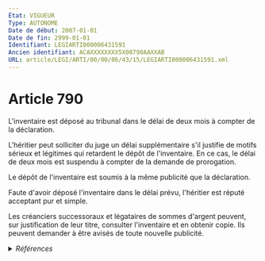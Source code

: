 ```yaml
---
État: VIGUEUR
Type: AUTONOME
Date de début: 2007-01-01
Date de fin: 2999-01-01
Identifiant: LEGIARTI000006431591
Ancien identifiant: ACAXXXXXXXX5X00790AAXXAB
URL: article/LEGI/ARTI/00/00/06/43/15/LEGIARTI000006431591.xml
---
```


<h1>Article 790</h1>

L'inventaire est déposé au tribunal dans le délai de deux mois à compter de la
déclaration.<br />

L'héritier peut solliciter du juge un délai supplémentaire s'il justifie de
motifs sérieux et légitimes qui retardent le dépôt de l'inventaire. En ce cas,
le délai de deux mois est suspendu à compter de la demande de prorogation.<br />

Le dépôt de l'inventaire est soumis à la même publicité que la déclaration.<br />

Faute d'avoir déposé l'inventaire dans le délai prévu, l'héritier est réputé
acceptant pur et simple.<br />

Les créanciers successoraux et légataires de sommes d'argent peuvent, sur
justification de leur titre, consulter l'inventaire et en obtenir copie. Ils
peuvent demander à être avisés de toute nouvelle publicité.


<details>
  <summary><em>Références</em></summary>

  <h2>Articles faisant référence à l'article</h2>
  
  <ul>
    <li>
      <a href="https://legal.tricoteuses.fr//redirection/LEGIARTI000006284835?vers=git&vers=legifrance">LOI n° 2006-728 du 23 juin 2006 portant réforme des successions et des libéralités - article 1 ENTIEREMENT_MODIF</a> MODIFICATION cible
    </li>
  </ul>
  
  <h2>Références faites par l'article</h2>
  
  <ul>
    <li>
      2006-06-23 MODIFICATION source <a href="https://legal.tricoteuses.fr//redirection/LEGIARTI000006284835?vers=git&vers=legifrance">LOI n° 2006-728 du 23 juin 2006 portant réforme des successions et des libéralités - article 1 ENTIEREMENT_MODIF</a>
    </li>
    <li>
      2009-11-09 CITATION cible <a href="https://legal.tricoteuses.fr//redirection/LEGIARTI000021246455?vers=git&vers=legifrance">Arrêté du 9 novembre 2009 relatif aux modalités de diffusion par voie électronique de la déclaration d'acceptation d'une succession à concurrence de l'actif net et des actes subséquents à celle-ci, et des décisions de désignation des mandataires successoraux par voie de justice - article 1 AUTONOME VIGUEUR, en vigueur depuis le 2009-12-01</a>
    </li>
    <li>
      2999-01-01 CITATION cible <a href="https://legal.tricoteuses.fr//redirection/LEGIARTI000018846505?vers=git&vers=legifrance">Code de l'organisation judiciaire - article R*814-5 AUTONOME ABROGE, en vigueur du 2008-05-25 au 2008-06-05</a>
    </li>
    <li>
      2999-01-01 CITATION cible <a href="https://legal.tricoteuses.fr//redirection/LEGIARTI000006431386?vers=git&vers=legifrance">Code civil - article 773 AUTONOME VIGUEUR, en vigueur depuis le 2007-01-01</a>
    </li>
    <li>
      2999-01-01 CITATION cible <a href="https://legal.tricoteuses.fr//redirection/LEGIARTI000039059309?vers=git&vers=legifrance">Code de l'organisation judiciaire - article R123-24 AUTONOME VIGUEUR, en vigueur depuis le 2020-01-01</a>
    </li>
    <li>
      2999-01-01 CITATION cible <a href="https://legal.tricoteuses.fr//redirection/LEGIARTI000033748027?vers=git&vers=legifrance">Code de procédure civile - article 1335 AUTONOME VIGUEUR, en vigueur depuis le 2017-11-01</a>
    </li>
    <li>
      2999-01-01 CITATION cible <a href="https://legal.tricoteuses.fr//redirection/LEGIARTI000006412495?vers=git&vers=legifrance">Code de procédure civile - article 1338 AUTONOME VIGUEUR, en vigueur depuis le 2007-01-01</a>
    </li>
    <li>
      2999-01-01 CITATION cible <a href="https://legal.tricoteuses.fr//redirection/LEGIARTI000039725953?vers=git&vers=legifrance">Code de procédure civile - article 1379 AUTONOME VIGUEUR, en vigueur depuis le 2020-01-01</a>
    </li>
    <li>
      CODIFICATION source Loi 1803-04-19
    </li>
  </ul>
</details>
